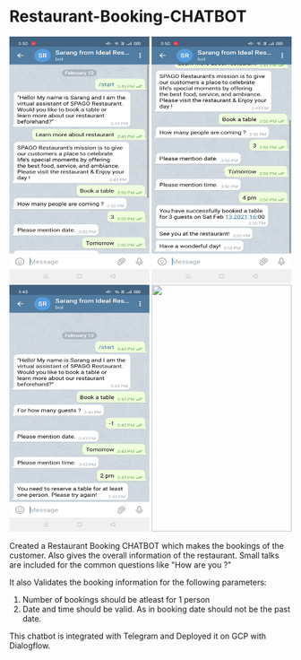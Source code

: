 # Restaurant-Booking-CHATBOT

<p align="center">
  <img src="Images/Booking 1.jpg" width="250" height="440">
  <img src="Images/Booking 2.jpg" width="250" height="440">
  <img src="Images/validation.jpg" width="250" height="440">
  <img src="Images/Record_2021-02-12-15-49-47.gif" width="250" height="440">
</p>


Created a Restaurant Booking CHATBOT which makes the bookings of the customer. Also gives the overall information of the restaurant.
Small talks are included for the common questions like "How are you ?"

It also Validates the booking information for the following parameters:
1. Number of bookings should be atleast for 1 person
2. Date and time should be valid. As in booking date should not be the past date.

This chatbot is integrated with Telegram and Deployed it on GCP with Dialogflow.
